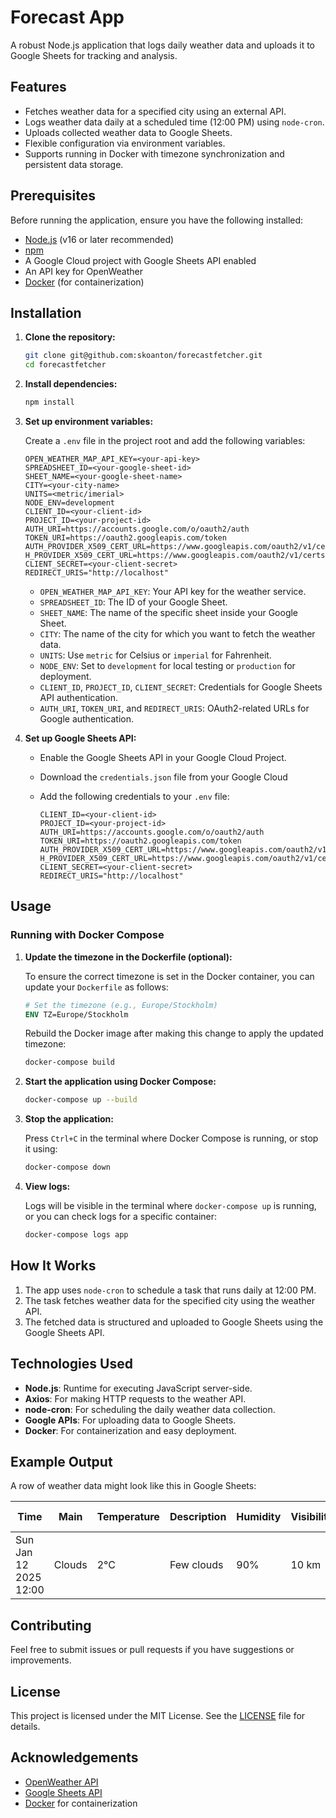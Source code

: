 # Forecast App

A robust Node.js application that logs daily weather data and uploads it to Google Sheets for tracking and analysis.

## Features

- Fetches weather data for a specified city using an external API.
- Logs weather data daily at a scheduled time (12:00 PM) using `node-cron`.
- Uploads collected weather data to Google Sheets.
- Flexible configuration via environment variables.
- Supports running in Docker with timezone synchronization and persistent data storage.

## Prerequisites

Before running the application, ensure you have the following installed:

- [Node.js](https://nodejs.org/) (v16 or later recommended)
- [npm](https://www.npmjs.com/)
- A Google Cloud project with Google Sheets API enabled
- An API key for OpenWeather
- [Docker](https://www.docker.com/) (for containerization)

## Installation

1. **Clone the repository:**

   ```bash
   git clone git@github.com:skoanton/forecastfetcher.git
   cd forecastfetcher
   ```

2. **Install dependencies:**

   ```bash
   npm install
   ```

3. **Set up environment variables:**

   Create a `.env` file in the project root and add the following variables:

   ```env
   OPEN_WEATHER_MAP_API_KEY=<your-api-key>
   SPREADSHEET_ID=<your-google-sheet-id>
   SHEET_NAME=<your-google-sheet-name>
   CITY=<your-city-name>
   UNITS=<metric/imerial>
   NODE_ENV=development
   CLIENT_ID=<your-client-id>
   PROJECT_ID=<your-project-id>
   AUTH_URI=https://accounts.google.com/o/oauth2/auth
   TOKEN_URI=https://oauth2.googleapis.com/token
   AUTH_PROVIDER_X509_CERT_URL=https://www.googleapis.com/oauth2/v1/certs
   H_PROVIDER_X509_CERT_URL=https://www.googleapis.com/oauth2/v1/certs
   CLIENT_SECRET=<your-client-secret>
   REDIRECT_URIS="http://localhost"
   ```

   - `OPEN_WEATHER_MAP_API_KEY`: Your API key for the weather service.
   - `SPREADSHEET_ID`: The ID of your Google Sheet.
   - `SHEET_NAME`: The name of the specific sheet inside your Google Sheet.
   - `CITY`: The name of the city for which you want to fetch the weather data.
   - `UNITS`: Use `metric` for Celsius or `imperial` for Fahrenheit.
   - `NODE_ENV`: Set to `development` for local testing or `production` for deployment.
   - `CLIENT_ID`, `PROJECT_ID`, `CLIENT_SECRET`: Credentials for Google Sheets API authentication.
   - `AUTH_URI`, `TOKEN_URI`, and `REDIRECT_URIS`: OAuth2-related URLs for Google authentication.

4. **Set up Google Sheets API:**

   - Enable the Google Sheets API in your Google Cloud Project.
    - Download the `credentials.json` file from your Google Cloud
   - Add the following credentials to your `.env` file:

     ```env
     CLIENT_ID=<your-client-id>
     PROJECT_ID=<your-project-id>
     AUTH_URI=https://accounts.google.com/o/oauth2/auth
     TOKEN_URI=https://oauth2.googleapis.com/token
     AUTH_PROVIDER_X509_CERT_URL=https://www.googleapis.com/oauth2/v1/certs
     H_PROVIDER_X509_CERT_URL=https://www.googleapis.com/oauth2/v1/certs
     CLIENT_SECRET=<your-client-secret>
     REDIRECT_URIS="http://localhost"
     ```

  

## Usage

### Running with Docker Compose

1. **Update the timezone in the Dockerfile (optional):**

   To ensure the correct timezone is set in the Docker container, you can update your `Dockerfile` as follows:

   ```dockerfile
   # Set the timezone (e.g., Europe/Stockholm)
   ENV TZ=Europe/Stockholm
   ```

   Rebuild the Docker image after making this change to apply the updated timezone:

   ```bash
   docker-compose build
   ```

2. **Start the application using Docker Compose:**

   ```bash
   docker-compose up --build
   ```

2. **Stop the application:**

   Press `Ctrl+C` in the terminal where Docker Compose is running, or stop it using:

   ```bash
   docker-compose down
   ```

3. **View logs:**

   Logs will be visible in the terminal where `docker-compose up` is running, or you can check logs for a specific container:

   ```bash
   docker-compose logs app
   ```

## How It Works

1. The app uses `node-cron` to schedule a task that runs daily at 12:00 PM.
2. The task fetches weather data for the specified city using the weather API.
3. The fetched data is structured and uploaded to Google Sheets using the Google Sheets API.

## Technologies Used

- **Node.js**: Runtime for executing JavaScript server-side.
- **Axios**: For making HTTP requests to the weather API.
- **node-cron**: For scheduling the daily weather data collection.
- **Google APIs**: For uploading data to Google Sheets.
- **Docker**: For containerization and easy deployment.

## Example Output

A row of weather data might look like this in Google Sheets:

| Time                  | Main   | Temperature | Description | Humidity | Visibility | Wind Speed  | Wind Direction | Sunrise   | Sunset   |
|-----------------------|--------|-------------|-------------|----------|------------|-------------|----------------|-----------|----------|
| Sun Jan 12 2025 12:00 | Clouds | 2°C         | Few clouds  | 90%      | 10 km      | 6.32 m/s    | 6°             | 08:49:01  | 15:41:09 |

## Contributing

Feel free to submit issues or pull requests if you have suggestions or improvements.

## License

This project is licensed under the MIT License. See the [LICENSE](LICENSE) file for details.

## Acknowledgements

- [OpenWeather API](https://openweathermap.org/api)
- [Google Sheets API](https://developers.google.com/sheets/api)
- [Docker](https://www.docker.com/) for containerization

